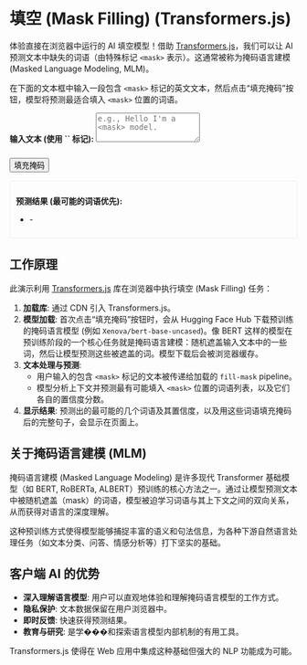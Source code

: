 # 填空 (Mask Filling) (Transformers.js)

体验直接在浏览器中运行的 AI 填空模型！借助 [Transformers.js](https://huggingface.co/docs/transformers.js/index)，我们可以让 AI 预测文本中缺失的词语（由特殊标记 `<mask>` 表示）。这通常被称为掩码语言建模 (Masked Language Modeling, MLM)。

在下面的文本框中输入一段包含 `<mask>` 标记的英文文本，然后点击“填充掩码”按钮，模型将预测最适合填入 `<mask>` 位置的词语。

<div class="ai-interactive-area">
  <label for="fillmask-input-text"><strong>输入文本 (使用 `<mask>` 标记):</strong></label>
  <textarea id="fillmask-input-text" rows="3" placeholder="e.g., Hello I'm a <mask> model."></textarea>
  
  <button id="fillmask-fill-button" style="margin-top:10px;">填充掩码</button>
  <div id="fillmask-output-container" style="margin-top: 15px; padding: 10px; border: 1px solid #eee; border-radius: 5px;">
    <p><strong>预测结果 (最可能的词语优先):</strong></p>
    <ul id="fillmask-results-list"><li>-</li></ul>
  </div>
</div>

<script type="module">
  // 使用 ES 模块导入 Transformers.js
  import { pipeline, env } from 'https://cdn.jsdelivr.net/npm/@xenova/transformers@2.17.1';

  // 配置 Transformers.js
  env.allowLocalModels = false; 
  env.useBrowserCache = true;   

  const inputText = document.getElementById('fillmask-input-text');
  const fillButton = document.getElementById('fillmask-fill-button');
  const resultsList = document.getElementById('fillmask-results-list');

  let filler = null;

  fillButton.addEventListener('click', async () => {
    const textWithMask = inputText.value.trim();

    if (!textWithMask || !textWithMask.includes('<mask>')) {
      resultsList.innerHTML = '<li>请输入包含 <code>&lt;mask&gt;</code> 标记的文本。</li>';
      return;
    }

    fillButton.disabled = true;
    fillButton.textContent = "正在加载模型并预测...";
    resultsList.innerHTML = '<li>处理中...</li>';

    try {
      if (!filler) {
        resultsList.innerHTML = '<li>首次加载填空模型 (可能需要一些时间)...</li>';
        // 使用 Xenova/bert-base-uncased 模型进行填空
        // BERT 等模型在预训练时使用了掩码语言建模任务
        filler = await pipeline('fill-mask', 'Xenova/bert-base-uncased', {
          progress_callback: (progress) => {
            const li = document.createElement('li');
            li.textContent = `模型加载中: ${progress.file} (${Math.round(progress.progress)}%)`;
            resultsList.innerHTML = ''; // 清空旧的进度
            resultsList.appendChild(li);
          }
        });
        const li = document.createElement('li');
        li.textContent = "模型加载完毕!";
        resultsList.innerHTML = ''; 
        resultsList.appendChild(li);
      }
      
      // top_k 参数可以控制返回多少个最可能的预测结果
      const output = await filler(textWithMask, { top_k: 5 });
      
      // output 结构通常是 [{ score: float, token: int, token_str: str, sequence: str }, ...]
      // 其中 sequence 是填充了预测词的完整句子
      resultsList.innerHTML = ''; // 清空旧结果
      if (output && output.length > 0) {
        output.forEach(result => {
          const li = document.createElement('li');
          li.textContent = `${result.token_str} (置信度: ${result.score.toFixed(4)}) - 完整句子: "${result.sequence}"`;
          resultsList.appendChild(li);
        });
      } else {
        const li = document.createElement('li');
        li.textContent = "未能预测掩码或无结果。";
        resultsList.appendChild(li);
      }

    } catch (error) {
      console.error('填空出错:', error);
      resultsList.innerHTML = '<li>错误: ' + error.message + '</li>';
    } finally {
      fillButton.disabled = false;
      fillButton.textContent = "填充掩码";
    }
  });
</script>

## 工作原理

此演示利用 [Transformers.js](https://huggingface.co/docs/transformers.js/index) 库在浏览器中执行填空 (Mask Filling) 任务：

1.  **加载库**: 通过 CDN 引入 Transformers.js。
2.  **模型加载**: 首次点击“填充掩码”按钮时，会从 Hugging Face Hub 下载预训练的掩码语言模型 (例如 `Xenova/bert-base-uncased`)。像 BERT 这样的模型在预训练阶段的一个核心任务就是掩码语言建模：随机遮盖输入文本中的一些词，然后让模型预测这些被遮盖的词。模型下载后会被浏览器缓存。
3.  **文本处理与预测**:
    *   用户输入的包含 `<mask>` 标记的文本被传递给加载的 `fill-mask` pipeline。
    *   模型分析上下文并预测最有可能填入 `<mask>` 位置的词语列表，以及它们各自的置信度分数。
4.  **显示结果**: 预测出的最可能的几个词语及其置信度，以及用这些词语填充掩码后的完整句子，会显示在页面上。

## 关于掩码语言建模 (MLM)

掩码语言建模 (Masked Language Modeling) 是许多现代 Transformer 基础模型（如 BERT, RoBERTa, ALBERT）预训练的核心方法之一。通过让模型预测文本中被随机遮盖（mask）的词语，模型被迫学习词语与其上下文之间的双向关系，从而获得对语言的深度理解。

这种预训练方式使得模型能够捕捉丰富的语义和句法信息，为各种下游自然语言处理任务（如文本分类、问答、情感分析等）打下坚实的基础。

## 客户端 AI 的优势

*   **深入理解语言模型**: 用户可以直观地体验和理解掩码语言模型的工作方式。
*   **隐私保护**: 文本数据保留在用户浏览器中。
*   **即时反馈**: 快速获得预测结果。
*   **教育与研究**: 是学���和探索语言模型内部机制的有用工具。

Transformers.js 使得在 Web 应用中集成这种基础但强大的 NLP 功能成为可能。


